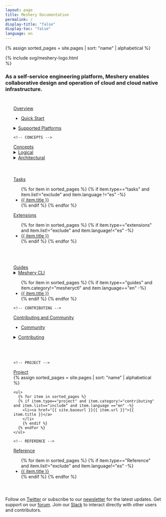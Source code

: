 ```yaml
---
layout: page
title: Meshery Documentation
permalink: /
display-title: "false"
display-toc: "false"
language: en
---
```


{% assign sorted_pages = site.pages | sort: "name" | alphabetical %}

<div class="flex flex-col--1">
  <div style="align-self:center; margin-bottom:0px; margin-top:0px;padding-top:0px; padding-bottom:0px;width:clamp(170px, 50%, 800px);">
    {% include svg/meshery-logo.html %}
  </div>
  <h3>As a self-service engineering platform, Meshery enables collaborative design and operation of cloud and cloud native infrastructure.</h3>
</div>
<div class="flex flex-col--2"  style="text-align: left; padding:1.6rem ;--col-gap:1rem">
  <!-- OVERVIEW -->
  <div class="section">
    <a href="{{ site.baseurl }}/project/overview">
        <div class="btn-primary">Overview</div>
    </a>
    <!-- <h6>Getting Started</h6> -->
    <ul>
        <!-- <li><a href="{{ site.baseurl }}/project">Project Overview</a></li> -->
        <li><a href="{{ site.baseurl }}/installation/quick-start">Quick Start</a></li>
        <!-- <li><a href="{{ site.baseurl }}/project">Essential Features</a></li>  -->
    </ul>
    <details>
      <summary>
        <p style="display:inline">
          <a href="{{ site.baseurl }}/installation/" class="text-black">Supported Platforms</a>
        </p>
      </summary>
      <ul class="section-title">
      {% for item in sorted_pages %}
      {% if item.type=="installation" and item.category!="integrations" and item.list=="include" and item.language == "en" -%}
        <li><a href="{{ site.baseurl }}{{ item.url }}">{{ item.title }}</a>
        {% if item.abstract %}
          -  {{ item.abstract }}
        {% endif %}
        </li>
        {% endif %}
      {% endfor %}
    </ul>
    </details>
  </div>

    <!-- CONCEPTS -->
  <div class="section">
    <a href="{{ site.baseurl }}/concepts">
        <div class="btn-primary">Concepts</div>
    </a>
   <!-- <h6><a href="{{ site.baseurl }}/concepts/logical" class="text-black section-title">Conceptual</a></h6>
     <ul>
      {% for item in sorted_pages %}
      {% if item.type=="concepts" and item.list!="exclude" and item.language!="es" -%}
        <li><a href="{{ site.baseurl }}{{ item.url }}">{{ item.title }}</a>
        </li>
        {% endif %}
      {% endfor %}
    </ul> -->
    <details>
      <summary>
        <p style="display:inline">
          <a href="{{ site.baseurl }}/concepts/logical" class="text-black">Logical</a>
        </p>
      </summary>
      <ul class="section-title">
          {% for item in sorted_pages %}
          {% if item.type=="concepts" and item.language=="en" -%}
            <li><a href="{{ site.baseurl }}{{ item.url }}">{{ item.title }}</a>
            {% if item.abstract != " " %}
              -  {{ item.abstract }}
            {% endif %}
            </li>
            {% endif %}
          {% endfor %}
      </ul>
    </details>
    <details>
      <summary>
        <p style="display:inline">
          <a href="{{ site.baseurl }}/concepts/architecture" class="text-black section-title">Architectural</a>
        </p>
      </summary>
      <ul>
          {% for item in sorted_pages %}
          {% if item.type=="components" and item.language=="en" -%}
            <li><a href="{{ site.baseurl }}{{ item.url }}">{{ item.title }}</a>
            {% if item.abstract != " " %}
              -  {{ item.abstract }}
            {% endif %}
            </li>
            {% endif %}
          {% endfor %}
      </ul>
    </details>
  </div>
</div>

<div class="flex flex-col--2"  style="text-align: left; padding:1.6rem ;--col-gap:1rem">

  <!-- TASKS -->
  <div class="section">
    <a href="{{ site.baseurl }}/tasks">
        <div class="btn-primary">Tasks</div>
    </a>
    <!-- <h6><a href="{{ site.baseurl }}/tasks" class="text-black section-title">Cloud Native Management</a></h6> -->
    <ul>
      {% for item in sorted_pages %}
      {% if item.type=="tasks" and item.list!="exclude" and item.language !="es" -%}
        <li><a href="{{ site.baseurl }}{{ item.url }}">{{ item.title }}</a>
        </li>
        {% endif %}
      {% endfor %}
    </ul>
    <!-- <h6><a href="{{ site.baseurl }}/service-meshes" class="text-black section-title">Service Mesh Specific Management</a></h6> -->
  </div>

 <!-- Extensions -->
  <div class="section">
    <a href="{{ site.baseurl }}/extensions">
        <div class="btn-primary">Extensions</div>
    </a>
    <!-- <h6><a href="{{ site.baseurl }}/extensions" class="text-black section-title">Extensions</a></h6> -->
    <ul>
      {% for item in sorted_pages %}
      {% if item.type=="extensions" and item.list!="exclude" and item.language!="es" -%}
        <li><a href="{{ site.baseurl }}{{ item.url }}">{{ item.title }}</a>
        </li>
        {% endif %}
      {% endfor %}
    </ul>
  </div>

</div> 

<div class="flex flex-col--2"  style="text-align: left; padding:1.6rem ;--col-gap:1rem">

<!-- GUIDES -->
  <div class="section">
    <a href="{{ site.baseurl }}/guides">
        <div class="btn-primary">Guides</div>
    </a>
    <!-- <h6><a href="{{ site.baseurl }}/guides" class="text-black section-title">Guides</a></h6> -->
    <details>
      <summary>
        <p style="display:inline">
          <a href="{{ site.baseurl }}/guides/mesheryctl/" class="text-black">Meshery CLI</a>
        </p>
      </summary>
      <ul class="section-title">
          {% for item in sorted_pages %}
          {% if item.type=="guides" and item.category=="mesheryctl" and item.language=="en" -%}
            <li><a href="{{ site.baseurl }}{{ item.url }}">{{ item.title }}</a>
            {% if item.abstract != " " %}
              -  {{ item.abstract }}
            {% endif %}
            </li>
            {% endif %}
          {% endfor %}
      </ul>
    </details>
    <ul>
      {% for item in sorted_pages %}
      {% if item.type=="guides" and item.category!="mesheryctl" and item.language=="en" -%}
        <li><a href="{{ site.baseurl }}{{ item.url }}">{{ item.title }}</a>
        </li>
        {% endif %}
      {% endfor %}
    </ul>
    <!-- <h6><a href="{{ site.baseurl }}/service-meshes" class="text-black section-title">Service Mesh Specific Management</a></h6> -->
    <!-- <ul>
      {% for item in sorted_pages %}
      {% if item.type=="service-mesh" and item.list!="exclude" and item.language!="es"  -%}
        <li><a href="{{ site.baseurl }}{{ item.url }}">{{ item.title }}</a>
        </li>
        {% endif %}
      {% endfor %}
      {% for adapter in site.adapters -%}
      {% if adapter.project_status -%}
        <li><img src="{{ adapter.image }}" style="width:20px;height:20px; transform:translateY(5px)"/> <a href="{{ site.baseurl }}{{ adapter.url }}">{{ adapter.name }}</a></li>
      {% endif -%}
      {% endfor %}
    </ul> -->
  </div> 


    <!-- CONTRIBUTING -->
  <div class="section">
    <a href="{{ site.baseurl }}/project">
        <div class="btn-primary">Contributing and Community</div>
    </a>
    <!-- <h6><a href="{{ site.baseurl }}/tasks" class="text-black section-title">Cloud Native Management</a></h6> -->
    <ul>
      <li><a href="{{ site.baseurl }}/project/community" class="text-black">Community</a></li>
    </ul>
    <details>
      <summary>
        <p style="display:inline">
          <a href="{{ site.baseurl }}/project/contributing" class="text-black">Contributing</a>
        </p>
      </summary>
      <ul class="section-title">
          {% for item in sorted_pages %}
          {% if item.category=="contributing" and item.language=="en" -%}
            <li><a href="{{ site.baseurl }}{{ item.url }}">{{ item.title }}</a>
            {% if item.abstract != " " %}
              -  {{ item.abstract }}
            {% endif %}
            </li>
            {% endif %}
          {% endfor %}
      </ul>
    </details>
  </div>
    
</div>
<div class="flex flex-col--2"  style="text-align: left; padding:1.6rem ;--col-gap:1rem">

    <!-- PROJECT -->
  <div class="section">
    <a href="{{ site.baseurl }}/project/overview">
        <div class="btn-primary">Project</div>
    </a>
    <!-- <h6><a href="{{ site.baseurl }}/tasks" class="text-black section-title">Cloud Native Management</a></h6> -->
    {% assign sorted_pages = site.pages | sort: "name" | alphabetical %}

    <ul>
      {% for item in sorted_pages %}
      {% if item.type=="project" and item.category!="contributing" and item.list=="include" and item.language =="en" -%}
        <li><a href="{{ site.baseurl }}{{ item.url }}">{{ item.title }}</a>
        </li>
        {% endif %}
      {% endfor %}
    </ul>
  </div>

    <!-- REFERENCE -->
  <div class="section">
  <a href="{{ site.baseurl }}/installation/quick-start">
        <div class="btn-primary">Reference</div>
    </a>
    <!-- <h6><a href="{{ site.baseurl }}/reference" class="text-black section-title">Reference</a></h6> -->
    <ul>
        {% for item in sorted_pages %}
        {% if item.type=="Reference" and item.list!="exclude"  and item.language!="es"  -%}
          <li><a href="{{ site.baseurl }}{{ item.url }}">{{ item.title }}</a>
          </li>
          {% endif %}
        {% endfor %}
      </ul>
    </div>

</div>

<p width="100%">Follow on <a href="https://twitter.com/mesheryio">Twitter</a> or subscribe to our <a href="https://meshery.io/subscribe">newsletter</a> for the latest updates. Get support on our <a href="http://discuss.meshery.io">forum</a>. Join our <a href="https://slack.meshery.io">Slack</a> to interact directly with other users and contributors.</p>





<!-- <div style="text-align:center;padding:0;margin:0;">
<img src="https://layer5.io/assets/images/meshery/meshery-logo-shadow-light-white-text-side.svg" width="60%" />
<h1>Documentation</h1>
</div> -->
